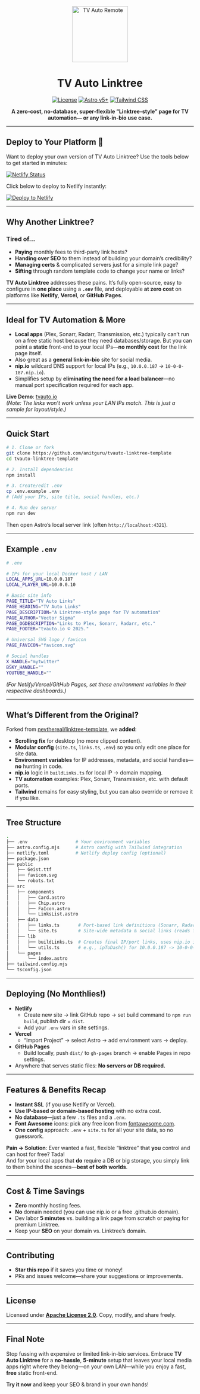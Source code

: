 <div align="center">
  <img src="./public/cyantvremote.svg" alt="TV Auto Remote" width="150" />

# TV Auto Linktree

[![License](https://img.shields.io/badge/license-Apache%202.0-blue.svg)](#license)
[![Astro v5+](https://img.shields.io/badge/astro-v5%2B-orange.svg)](https://astro.build)
[![Tailwind CSS](https://img.shields.io/badge/tailwindcss-3.x-06B6D4.svg)](https://tailwindcss.com)

**A zero-cost, no-database, super-flexible “Linktree-style” page for TV automation— or any link-in-bio use case.**

</div>

---

## Deploy to Your Platform 🚀

Want to deploy your own version of TV Auto Linktree? Use the tools below to get started in minutes:

[![Netlify Status](https://api.netlify.com/api/v1/badges/a5f290cc-bc5f-48f1-b2d5-bb71b7a91aa3/deploy-status)](https://app.netlify.com/sites/tvautoio/deploys)

Click below to deploy to Netlify instantly:

[![Deploy to Netlify](https://www.netlify.com/img/deploy/button.svg)](https://app.netlify.com/start/deploy?repository=https://github.com/anitguru/tvauto-linktree-template)

---

## Why Another Linktree?

### Tired of…

- **Paying** monthly fees to third-party link hosts?
- **Handing over SEO** to them instead of building your domain’s credibility?
- **Managing certs** & complicated servers just for a simple link page?
- **Sifting** through random template code to change your name or links?

**TV Auto Linktree** addresses these pains. It’s fully open-source, easy to configure in **one place** using a **`.env`** file, and deployable **at zero cost** on platforms like **Netlify**, **Vercel**, or **GitHub Pages**.

---

## Ideal for TV Automation & More

- **Local apps** (Plex, Sonarr, Radarr, Transmission, etc.) typically can’t run on a free static host because they need databases/storage. But you can point a **static** front-end to your local IPs—**no monthly cost** for the link page itself.
- Also great as a **general link-in-bio** site for social media.
- **nip.io** wildcard DNS support for local IPs (e.g., `10.0.0.187` → `10-0-0-187.nip.io`).
- Simplifies setup by **eliminating the need for a load balancer**—no manual port specification required for each app.

**Live Demo**: [tvauto.io](https://tvauto.io)  
_(Note: The links won’t work unless your LAN IPs match. This is just a sample for layout/style.)_

---

## Quick Start

```bash
# 1. Clone or fork
git clone https://github.com/anitguru/tvauto-linktree-template
cd tvauto-linktree-template

# 2. Install dependencies
npm install

# 3. Create/edit .env
cp .env.example .env
# (Add your IPs, site title, social handles, etc.)

# 4. Run dev server
npm run dev
```

Then open Astro’s local server link (often `http://localhost:4321`).

---

## Example `.env`

```bash
# .env

# IPs for your local Docker host / LAN
LOCAL_APPS_URL=10.0.0.187
LOCAL_PLAYER_URL=10.0.0.10

# Basic site info
PAGE_TITLE="TV Auto Links"
PAGE_HEADING="TV Auto Links"
PAGE_DESCRIPTION="A Linktree-style page for TV automation"
PAGE_AUTHOR="Vector Sigma"
PAGE_OGDESCRIPTION="Links to Plex, Sonarr, Radarr, etc."
PAGE_FOOTER="tvauto.io © 2025."

# Universal SVG logo / favicon
PAGE_FAVICON="favicon.svg"

# Social handles
X_HANDLE="mytwitter"
BSKY_HANDLE=""
YOUTUBE_HANDLE=""
```

_(For Netlify/Vercel/GitHub Pages, set these environment variables in their respective dashboards.)_

---

## What’s Different from the Original?

Forked from [nevthereal/linktree-template](https://github.com/nevthereal/linktree-template), we **added**:

- **Scrolling fix** for desktop (no more clipped content).
- **Modular config** (`site.ts`, `links.ts`, `.env`) so you only edit one place for site data.
- **Environment variables** for IP addresses, metadata, and social handles—**no** hunting in code.
- **nip.io** logic in `buildLinks.ts` for local IP → domain mapping.
- **TV automation** examples: Plex, Sonarr, Transmission, etc. with default ports.
- **Tailwind** remains for easy styling, but you can also override or remove it if you like.

---

## Tree Structure

```bash
.
├── .env                  # Your environment variables
├── astro.config.mjs      # Astro config with Tailwind integration
├── netlify.toml          # Netlify deploy config (optional)
├── package.json
├── public
│   ├── Geist.ttf
│   ├── favicon.svg
│   └── robots.txt
├── src
│   ├── components
│   │   ├── Card.astro
│   │   ├── Chip.astro
│   │   ├── FaIcon.astro
│   │   └── LinksList.astro
│   ├── data
│   │   ├── links.ts       # Port-based link definitions (Sonarr, Radarr, etc.)
│   │   └── site.ts        # Site-wide metadata & social links (reads from .env)
│   ├── lib
│   │   ├── buildLinks.ts  # Creates final IP/port links, uses nip.io if desired
│   │   └── utils.ts       # e.g., ipToDash() for 10.0.0.187 -> 10-0-0-187
│   └── pages
│       └── index.astro
├── tailwind.config.mjs
└── tsconfig.json
```

---

## Deploying (No Monthlies!)

- **Netlify**
  - Create new site → link GitHub repo → set build command to `npm run build`, publish dir = `dist`.
  - Add your `.env` vars in site settings.
- **Vercel**
  - “Import Project” → select Astro → add environment vars → deploy.
- **GitHub Pages**
  - Build locally, push `dist/` to `gh-pages` branch → enable Pages in repo settings.
- Anywhere that serves static files: **No servers or DB required.**

---

## Features & Benefits Recap

- **Instant SSL** (if you use Netlify or Vercel).
- **Use IP-based or domain-based hosting** with no extra cost.
- **No database**—just a few `.ts` files and a `.env`.
- **Font Awesome** icons: pick any free icon from [fontawesome.com](https://fontawesome.com/search?o=r&m=free).
- **One config** approach: `.env` + `site.ts` for all your site data, so no guesswork.

**Pain -> Solution**: Ever wanted a fast, flexible “linktree” that **you** control and can host for free? Tada!  
And for your local apps that **do** require a DB or big storage, you simply link to them behind the scenes—**best of both worlds**.

---

## Cost & Time Savings

- **Zero** monthly hosting fees.
- **No** domain needed (you can use nip.io or a free .github.io domain).
- Dev labor **5 minutes** vs. building a link page from scratch or paying for premium Linktree.
- Keep your **SEO** on your domain vs. Linktree’s domain.

---

## Contributing

- **Star this repo** if it saves you time or money!
- PRs and issues welcome—share your suggestions or improvements.

---

## License

Licensed under [**Apache License 2.0**](LICENSE). Copy, modify, and share freely.

---

## Final Note

Stop fussing with expensive or limited link-in-bio services. Embrace **TV Auto Linktree** for a **no-hassle**, **5-minute** setup that leaves your local media apps right where they belong—on your own LAN—while you enjoy a fast, **free** static front-end.

**Try it now** and keep your SEO & brand in your own hands!
